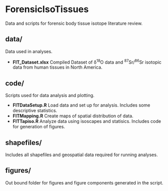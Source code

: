 # ForensicIsoTissues
Data and scripts for forensic body tissue isotope literature review.

## data/
Data used in analyses.

- **FIT_Dataset.xlsx** Compiled Dataset of &delta;<sup>18</sup>O data and <sup>87</sup>Sr/<sup>86</sup>Sr isotopic data from human tissues in North America.

## code/
Scripts used for data analysis and plotting.

- **FITDataSetup.R** Load data and set up for analysis. Includes some descriptive statistics.
- **FITMapping.R** Create maps of spatial distribution of data.
- **FITTapiso.R** Analyze data using isoscapes and statisics. Includes code for generation of figures. 

## shapefiles/
Includes all shapefiles and geospatial data required for running analyses. 

## figures/
Out bound folder for figures and figure components generated in the script.
